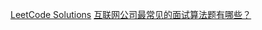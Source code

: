 [LeetCode Solutions](https://github.com/azl397985856/leetcode)
[互联网公司最常见的面试算法题有哪些？](https://www.zhihu.com/question/24964987/answer/586425979)